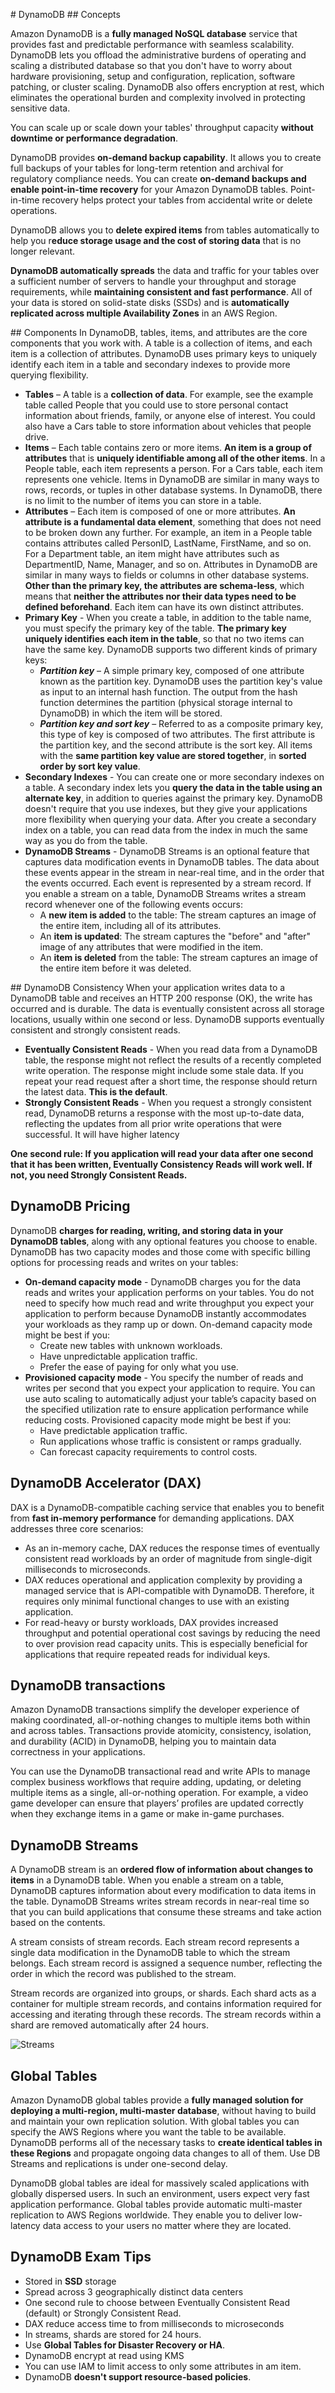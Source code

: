 # DynamoDB
## Concepts

Amazon DynamoDB is a **fully managed NoSQL database** service that provides fast and predictable performance with seamless scalability. DynamoDB lets you offload the administrative burdens of operating and scaling a distributed database so that you don't have to worry about hardware provisioning, setup and configuration, replication, software patching, or cluster scaling. DynamoDB also offers encryption at rest, which eliminates the operational burden and complexity involved in protecting sensitive data.

You can scale up or scale down your tables' throughput capacity **without downtime or performance degradation**.

DynamoDB provides **on-demand backup capability**. It allows you to create full backups of your tables for long-term retention and archival for regulatory compliance needs. You can create **on-demand backups and enable point-in-time recovery** for your Amazon DynamoDB tables. Point-in-time recovery helps protect your tables from accidental write or delete operations.

DynamoDB allows you to **delete expired items** from tables automatically to help you r**educe storage usage and the cost of storing data** that is no longer relevant. 

**DynamoDB automatically spreads** the data and traffic for your tables over a sufficient number of servers to handle your throughput and storage requirements, while **maintaining consistent and fast performance**. All of your data is stored on solid-state disks (SSDs) and is **automatically replicated across multiple Availability Zones** in an AWS Region.

## Components
In DynamoDB, tables, items, and attributes are the core components that you work with. A table is a collection of items, and each item is a collection of attributes. DynamoDB uses primary keys to uniquely identify each item in a table and secondary indexes to provide more querying flexibility.
* **Tables** – A table is a **collection of data**. For example, see the example table called People that you could use to store personal contact information about friends, family, or anyone else of interest. You could also have a Cars table to store information about vehicles that people drive.
* **Items** – Each table contains zero or more items. **An item is a group of attributes** that is **uniquely identifiable among all of the other items**. In a People table, each item represents a person. For a Cars table, each item represents one vehicle. Items in DynamoDB are similar in many ways to rows, records, or tuples in other database systems. In DynamoDB, there is no limit to the number of items you can store in a table.
* **Attributes** – Each item is composed of one or more attributes. **An attribute is a fundamental data element**, something that does not need to be broken down any further. For example, an item in a People table contains attributes called PersonID, LastName, FirstName, and so on. For a Department table, an item might have attributes such as DepartmentID, Name, Manager, and so on. Attributes in DynamoDB are similar in many ways to fields or columns in other database systems. **Other than the primary key, the attributes are schema-less**, which means that **neither the attributes nor their data types need to be defined beforehand**. Each item can have its own distinct attributes.
* **Primary Key** - When you create a table, in addition to the table name, you must specify the primary key of the table. **The primary key uniquely identifies each item in the table**, so that no two items can have the same key. DynamoDB supports two different kinds of primary keys:
  * ***Partition key*** – A simple primary key, composed of one attribute known as the partition key. DynamoDB uses the partition key's value as input to an internal hash function. The output from the hash function determines the partition (physical storage internal to DynamoDB) in which the item will be stored.
  * ***Partition key and sort key*** – Referred to as a composite primary key, this type of key is composed of two attributes. The first attribute is the partition key, and the second attribute is the sort key. All items with the **same partition key value are stored together**, in **sorted order by sort key value**.
* **Secondary Indexes** - You can create one or more secondary indexes on a table. A secondary index lets you **query the data in the table using an alternate key**, in addition to queries against the primary key. DynamoDB doesn't require that you use indexes, but they give your applications more flexibility when querying your data. After you create a secondary index on a table, you can read data from the index in much the same way as you do from the table.
* **DynamoDB Streams** - DynamoDB Streams is an optional feature that captures data modification events in DynamoDB tables. The data about these events appear in the stream in near-real time, and in the order that the events occurred. Each event is represented by a stream record. If you enable a stream on a table, DynamoDB Streams writes a stream record whenever one of the following events occurs:
  * A **new item is added** to the table: The stream captures an image of the entire item, including all of its attributes.
  * An **item is updated**: The stream captures the "before" and "after" image of any attributes that were modified in the item.
  * An **item is deleted** from the table: The stream captures an image of the entire item before it was deleted.

## DynamoDB Consistency
When your application writes data to a DynamoDB table and receives an HTTP 200 response (OK), the write has occurred and is durable. The data is eventually consistent across all storage locations, usually within one second or less. DynamoDB supports eventually consistent and strongly consistent reads.
* **Eventually Consistent Reads** - When you read data from a DynamoDB table, the response might not reflect the results of a recently completed write operation. The response might include some stale data. If you repeat your read request after a short time, the response should return the latest data. **This is the default**.
* **Strongly Consistent Reads** - When you request a strongly consistent read, DynamoDB returns a response with the most up-to-date data, reflecting the updates from all prior write operations that were successful. It will have higher latency

**One second rule: If you application will read your data after one second that it has been written, Eventually Consistency Reads will work well. If not, you need Strongly Consistent Reads.**

## DynamoDB Pricing
DynamoDB **charges for reading, writing, and storing data in your DynamoDB tables**, along with any optional features you choose to enable. DynamoDB has two capacity modes and those come with specific billing options for processing reads and writes on your tables: 
* **On-demand capacity mode** -  DynamoDB charges you for the data reads and writes your application performs on your tables. You do not need to specify how much read and write throughput you expect your application to perform because DynamoDB instantly accommodates your workloads as they ramp up or down. On-demand capacity mode might be best if you:
  * Create new tables with unknown workloads.
  * Have unpredictable application traffic.
  * Prefer the ease of paying for only what you use.
* **Provisioned capacity mode** - You specify the number of reads and writes per second that you expect your application to require. You can use auto scaling to automatically adjust your table’s capacity based on the specified utilization rate to ensure application performance while reducing costs. Provisioned capacity mode might be best if you:
  * Have predictable application traffic.
  * Run applications whose traffic is consistent or ramps gradually.
  * Can forecast capacity requirements to control costs.

## DynamoDB Accelerator (DAX)
DAX is a DynamoDB-compatible caching service that enables you to benefit from **fast in-memory performance** for demanding applications. DAX addresses three core scenarios:
* As an in-memory cache, DAX reduces the response times of eventually consistent read workloads by an order of magnitude from single-digit milliseconds to microseconds.
* DAX reduces operational and application complexity by providing a managed service that is API-compatible with DynamoDB. Therefore, it requires only minimal functional changes to use with an existing application.
* For read-heavy or bursty workloads, DAX provides increased throughput and potential operational cost savings by reducing the need to over provision read capacity units. This is especially beneficial for applications that require repeated reads for individual keys.

## DynamoDB transactions
Amazon DynamoDB transactions simplify the developer experience of making coordinated, all-or-nothing changes to multiple items both within and across tables. Transactions provide atomicity, consistency, isolation, and durability (ACID) in DynamoDB, helping you to maintain data correctness in your applications.

You can use the DynamoDB transactional read and write APIs to manage complex business workflows that require adding, updating, or deleting multiple items as a single, all-or-nothing operation. For example, a video game developer can ensure that players’ profiles are updated correctly when they exchange items in a game or make in-game purchases.

## DynamoDB Streams
A DynamoDB stream is an **ordered flow of information about changes to items** in a DynamoDB table. When you enable a stream on a table, DynamoDB captures information about every modification to data items in the table. DynamoDB Streams writes stream records in near-real time so that you can build applications that consume these streams and take action based on the contents.

A stream consists of stream records. Each stream record represents a single data modification in the DynamoDB table to which the stream belongs. Each stream record is assigned a sequence number, reflecting the order in which the record was published to the stream.

Stream records are organized into groups, or shards. Each shard acts as a container for multiple stream records, and contains information required for accessing and iterating through these records. The stream records within a shard are removed automatically after 24 hours.

![Streams](streams-terminology.png)

## Global Tables
Amazon DynamoDB global tables provide a **fully managed solution for deploying a multi-region, multi-master database**, without having to build and maintain your own replication solution. With global tables you can specify the AWS Regions where you want the table to be available. DynamoDB performs all of the necessary tasks to **create identical tables in these Regions** and propagate ongoing data changes to all of them. Use DB Streams and replications is under one-second delay.

DynamoDB global tables are ideal for massively scaled applications with globally dispersed users. In such an environment, users expect very fast application performance. Global tables provide automatic multi-master replication to AWS Regions worldwide. They enable you to deliver low-latency data access to your users no matter where they are located.

## DynamoDB Exam Tips
* Stored in **SSD** storage
* Spread across 3 geographically distinct data centers
* One second rule to choose between Eventually Consistent Read (default) or Strongly Consistent Read.
* DAX reduce access time to from milliseconds to microseconds
* In streams, shards are stored for 24 hours.
* Use **Global Tables for Disaster Recovery or HA**.
* DynamoDB encrypt at read using KMS
* You can use IAM to limit access to only some attributes in am item.
* DynamoDB **doesn't support resource-based policies**.